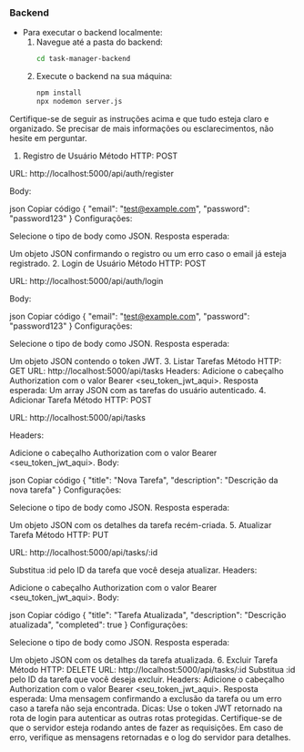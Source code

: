 ### Backend
- Para executar o backend localmente:
  1. Navegue até a pasta do backend:
     ```bash
     cd task-manager-backend
     ```
  2. Execute o backend na sua máquina:
     ```bash
     npm install
     npx nodemon server.js
     ```

Certifique-se de seguir as instruções acima e que tudo esteja claro e organizado. Se precisar de mais informações ou esclarecimentos, não hesite em perguntar.
1. Registro de Usuário
Método HTTP: POST

URL: http://localhost:5000/api/auth/register

Body:

json
Copiar código
{
  "email": "test@example.com",
  "password": "password123"
}
Configurações:

Selecione o tipo de body como JSON.
Resposta esperada:

Um objeto JSON confirmando o registro ou um erro caso o email já esteja registrado.
2. Login de Usuário
Método HTTP: POST

URL: http://localhost:5000/api/auth/login

Body:

json
Copiar código
{
  "email": "test@example.com",
  "password": "password123"
}
Configurações:

Selecione o tipo de body como JSON.
Resposta esperada:

Um objeto JSON contendo o token JWT.
3. Listar Tarefas
Método HTTP: GET
URL: http://localhost:5000/api/tasks
Headers:
Adicione o cabeçalho Authorization com o valor Bearer <seu_token_jwt_aqui>.
Resposta esperada:
Um array JSON com as tarefas do usuário autenticado.
4. Adicionar Tarefa
Método HTTP: POST

URL: http://localhost:5000/api/tasks

Headers:

Adicione o cabeçalho Authorization com o valor Bearer <seu_token_jwt_aqui>.
Body:

json
Copiar código
{
  "title": "Nova Tarefa",
  "description": "Descrição da nova tarefa"
}
Configurações:

Selecione o tipo de body como JSON.
Resposta esperada:

Um objeto JSON com os detalhes da tarefa recém-criada.
5. Atualizar Tarefa
Método HTTP: PUT

URL: http://localhost:5000/api/tasks/:id

Substitua :id pelo ID da tarefa que você deseja atualizar.
Headers:

Adicione o cabeçalho Authorization com o valor Bearer <seu_token_jwt_aqui>.
Body:

json
Copiar código
{
  "title": "Tarefa Atualizada",
  "description": "Descrição atualizada",
  "completed": true
}
Configurações:

Selecione o tipo de body como JSON.
Resposta esperada:

Um objeto JSON com os detalhes da tarefa atualizada.
6. Excluir Tarefa
Método HTTP: DELETE
URL: http://localhost:5000/api/tasks/:id
Substitua :id pelo ID da tarefa que você deseja excluir.
Headers:
Adicione o cabeçalho Authorization com o valor Bearer <seu_token_jwt_aqui>.
Resposta esperada:
Uma mensagem confirmando a exclusão da tarefa ou um erro caso a tarefa não seja encontrada.
Dicas:
Use o token JWT retornado na rota de login para autenticar as outras rotas protegidas.
Certifique-se de que o servidor esteja rodando antes de fazer as requisições.
Em caso de erro, verifique as mensagens retornadas e o log do servidor para detalhes.
